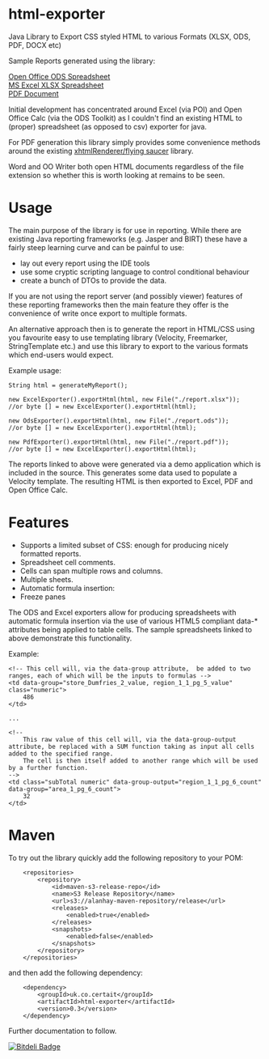 html-exporter 
============

Java Library to Export CSS styled HTML to various Formats (XLSX, ODS, PDF, DOCX etc)

Sample Reports generated using the library:

<a href ="http://tinyurl.com/nhq5mu9">Open Office ODS Spreadsheet</a><br/>
<a href ="http://tinyurl.com/pbnao9u">MS Excel XLSX Spreadsheet</a><br/>
<a href ="http://tinyurl.com/o2hk9l7">PDF Document</a>


Initial development has concentrated around  Excel (via POI) and Open Office Calc (via the ODS Toolkit)
as I couldn't find an existing HTML to (proper) spreadsheet (as opposed to csv) exporter for java.

For PDF generation this library simply provides some convenience methods around the existing 
<a href="https://code.google.com/p/flying-saucer/">xhtmlRenderer/flying saucer</a> library. 

Word and OO Writer both open HTML documents regardless of the file extension so whether this is worth looking at remains to be seen.

Usage
=====

The main purpose of the library is for use in reporting. While there are existing Java reporting frameworks 
(e.g. Jasper and BIRT) these have a fairly steep learning curve and can be painful to use: 

- lay out every report using the IDE tools
- use some cryptic scripting language to control conditional behaviour
- create a bunch of DTOs to provide the data.

If you are not using the report server (and possibly viewer) features of these reporting frameworks then 
the main feature they offer is the convenience of write once export to multiple formats.

An alternative approach then is to generate the report in HTML/CSS using you favourite easy to use templating library (Velocity, Freemarker, 
StringTemplate etc.) and use this library to export to the various formats which end-users would expect.

Example usage:

	String html = generateMyReport();

	new ExcelExporter().exportHtml(html, new File("./report.xlsx"));
	//or byte [] = new ExcelExporter().exportHtml(html);
	
	new OdsExporter().exportHtml(html, new File("./report.ods"));
	//or byte [] = new ExcelExporter().exportHtml(html);
	
	new PdfExporter().exportHtml(html, new File("./report.pdf"));
	//or byte [] = new ExcelExporter().exportHtml(html);
	

The reports linked to above were generated via a demo application which is included in the source. This generates some data used 
to populate a Velocity template. The resulting HTML is then exported to Excel, PDF and Open Office Calc.

Features
========

* Supports a limited subset of CSS: enough for producing nicely formatted reports.
* Spreadsheet cell comments.
* Cells can span multiple rows and columns.
* Multiple sheets.
* Automatic formula insertion:
* Freeze panes

The ODS and Excel exporters allow for producing spreadsheets with automatic formula insertion via the use of various HTML5 
compliant data-* attributes being applied to table cells. The sample spreadsheets linked to above demonstrate this functionality.

Example:

	<!-- This cell will, via the data-group attribute,  be added to two ranges, each of which will be the inputs to formulas -->
	<td data-group="store_Dumfries_2_value, region_1_1_pg_5_value" class="numeric">
    	486
    </td>      
    
    ...
	
	<!-- 
		This raw value of this cell will, via the data-group-output attribute, be replaced with a SUM function taking as input all cells added to the specified range.
		The cell is then itself added to another range which will be used by a further function.
	-->
    <td class="subTotal numeric" data-group-output="region_1_1_pg_6_count" data-group="area_1_pg_6_count">
		32
    </td>
    
Maven
=====

To try out the library quickly add the following repository to your POM:

		<repositories>
			<repository>
				<id>maven-s3-release-repo</id>
				<name>S3 Release Repository</name>
				<url>s3://alanhay-maven-repository/release</url>
				<releases>
					<enabled>true</enabled>
				</releases>
				<snapshots>
					<enabled>false</enabled>
				</snapshots>
			</repository>
		</repositories>

and then add the following dependency:

		<dependency>
			<groupId>uk.co.certait</groupId>
			<artifactId>html-exporter</artifactId>
			<version>0.3</version>
		</dependency>
    
Further documentation to follow.

 


[![Bitdeli Badge](https://d2weczhvl823v0.cloudfront.net/alanhay/html-exporter/trend.png)](https://bitdeli.com/free "Bitdeli Badge")

